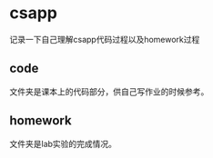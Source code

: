 # csapp
记录一下自己理解csapp代码过程以及homework过程

## code

文件夹是课本上的代码部分，供自己写作业的时候参考。

## homework

文件夹是lab实验的完成情况。
